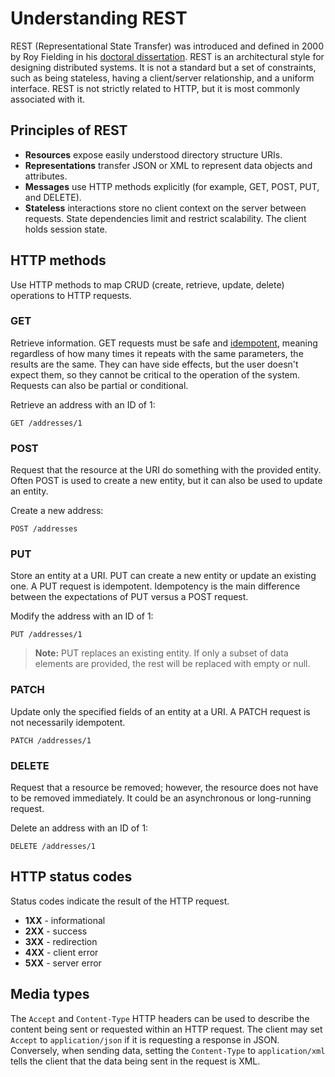 # Understanding REST

REST (Representational State Transfer) was introduced and defined in 2000 by Roy Fielding in his [doctoral dissertation](http://www.ics.uci.edu/~fielding/pubs/dissertation/top.htm). REST is an architectural style for designing distributed systems. It is not a standard but a set of constraints, such as being stateless, having a client/server relationship, and a uniform interface. REST is not strictly related to HTTP, but it is most commonly associated with it.

## Principles of REST

 - **Resources** expose easily understood directory structure URIs.
 - **Representations** transfer JSON or XML to represent data objects and attributes.
 - **Messages** use HTTP methods explicitly (for example, GET, POST, PUT, and DELETE).
 - **Stateless** interactions store no client context on the server between requests. State dependencies limit and restrict scalability. The client holds session state.


## HTTP methods

Use HTTP methods to map CRUD (create, retrieve, update, delete) operations to HTTP requests.


### GET

Retrieve information. GET requests must be safe and [idempotent](http://en.wikipedia.org/wiki/Idempotence#Computer_science_meaning), meaning regardless of how many times it repeats with the same parameters, the results are the same. They can have side effects, but the user doesn't expect them, so they cannot be critical to the operation of the system. Requests can also be partial or conditional.

Retrieve an address with an ID of 1:

```
GET /addresses/1
```

### POST

Request that the resource at the URI do something with the provided entity. Often POST is used to create a new entity, but it can also be used to update an entity.

Create a new address:

```
POST /addresses
```

### PUT

Store an entity at a URI. PUT can create a new entity or update an existing one. A PUT request is idempotent. Idempotency is the main difference between the expectations of PUT versus a POST request.

Modify the address with an ID of 1:

```
PUT /addresses/1
```

> **Note:** PUT replaces an existing entity. If only a subset of data elements are provided, the rest will be replaced with empty or null.

### PATCH

Update only the specified fields of an entity at a URI. A PATCH request is not necessarily idempotent.

```
PATCH /addresses/1
```

### DELETE

Request that a resource be removed; however, the resource does not have to be removed immediately. It could be an asynchronous or long-running request.

Delete an address with an ID of 1:

```
DELETE /addresses/1
```


## HTTP status codes

Status codes indicate the result of the HTTP request.

 - **1XX** - informational
 - **2XX** - success
 - **3XX** - redirection
 - **4XX** - client error
 - **5XX** - server error


## Media types

The `Accept` and `Content-Type` HTTP headers can be used to describe the content being sent or requested within an HTTP request. The client may set `Accept` to `application/json` if it is requesting a response in JSON. Conversely, when sending data, setting the `Content-Type` to `application/xml` tells the client that the data being sent in the request is XML.
